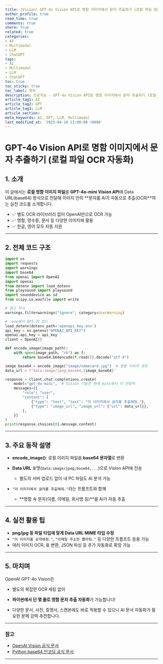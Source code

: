 ```yaml
---
title: (Vision) GPT-4o Vision API로 명함 이미지에서 문자 추출하기 (로컬 파일 OCR 자동화)
author_profile: true
read_time: true
comments: true
share: true
related: true
categories:
- AI
- Multimodal
- LLM
- ChatGPT
tags:
- AI
- Multimodal
- LLM
- ChatGPT
toc: true
toc_sticky: true
toc_label: 목차
description: 인공지능 - GPT-4o Vision API로 명함 이미지에서 문자 추출하기 (로컬 파일 OCR 자동화)
article_tag1: AI
article_tag2: GPT
article_tag3: LLM
article_section: 
meta_keywords: AI, GPT, LLM, Multimodal
last_modified_at: '2025-04-10 21:00:00 +0800'
---
```



# GPT-4o Vision API로 명함 이미지에서 문자 추출하기 (로컬 파일 OCR 자동화)

## 1. 소개

이 글에서는 **로컬 명함 이미지 파일**을
**GPT-4o-mini Vision API**에 Data URL(base64) 방식으로 전달해
이미지 안의 \*\*문자를 AI가 자동으로 추출(OCR)\*\*하는 실전 코드를 소개합니다.

* ✅ 별도 OCR 라이브러리 없이 OpenAI만으로 OCR 가능
* ✅ 명함, 영수증, 문서 등 다양한 이미지에 활용
* ✅ 한글, 영어 모두 자동 지원

---

## 2. 전체 코드 구조

```python
import os
import requests
import warnings
import base64
from openai import OpenAI
import openai
from dotenv import load_dotenv
from playsound import playsound
import sounddevice as sd
from scipy.io.wavfile import write

# 경고 무시
warnings.filterwarnings("ignore", category=UserWarning)

# .env에서 API 키 로드
load_dotenv(dotenv_path='openapi_key.env')
api_key = os.getenv("OPENAI_API_KEY")
openai.api_key = api_key
client = OpenAI()

def encode_image(image_path):
    with open(image_path, "rb") as f:
        return base64.b64encode(f.read()).decode("utf-8")

image_base64 = encode_image("image/namecard.jpg")  # 명함 이미지 경로
data_url = f"data:image/jpeg;base64,{image_base64}"

response = client.chat.completions.create(
    model="gpt-4o-mini",  # Vision 기능은 현재 mini에서 더 안정적
    messages=[{
        "role": "user",
        "content": [
            {"type": "text", "text": "이 이미지에서 글자를 추출해줘."},
            {"type": "image_url", "image_url": {"url": data_url}},
        ],
    }]
)
print(response.choices[0].message.content)
```

---

## 3. 주요 동작 설명

* **encode\_image()**: 로컬 이미지 파일을 **base64 문자열**로 변환
* **Data URL** 포맷(`data:image/jpeg;base64,...`)으로 Vision API에 전송

  * 별도의 서버 업로드 없이 내 PC 파일도 AI 분석 가능
* `"이 이미지에서 글자를 추출해줘."`라는 프롬프트와 함께

  * \*\*명함 속 문자(이름, 이메일, 회사명 등)\*\*를 AI가 자동 추출

---

## 4. 실전 활용 팁

* **png/jpg 등 파일 타입에 맞게 Data URL MIME 타입 수정**
* `"이 이미지를 요약해줘."`, `"이메일 주소만 뽑아줘."` 등 다양한 프롬프트 응용 가능
* 여러 이미지 OCR, 표 변환, JSON 파싱 등 추가 자동화로 확장 가능

---

## 5. 마치며

OpenAI GPT-4o Vision은

* 별도의 복잡한 OCR 세팅 없이

* **파이썬에서 단 몇 줄로 명함 문자 추출 자동화**가 가능합니다!

* 다양한 문서, 사진, 증명서, 스캔본에도 바로 적용할 수 있으니
  AI 문서 자동화가 필요한 분께 강력 추천합니다.

---

### 참고

* [OpenAI Vision 공식 문서](https://platform.openai.com/docs/guides/vision)
* [Python base64 인코딩 공식 문서](https://docs.python.org/3/library/base64.html)

---